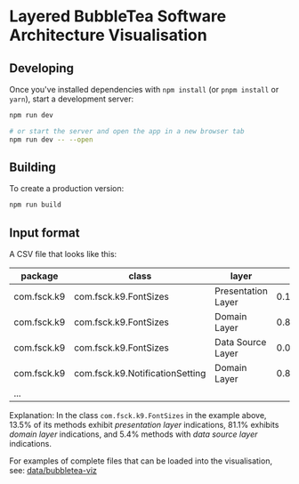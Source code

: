 # Layered BubbleTea Software Architecture Visualisation

## Developing

Once you've installed dependencies with `npm install` (or `pnpm install` or `yarn`), start a development server:

```bash
npm run dev

# or start the server and open the app in a new browser tab
npm run dev -- --open
```

## Building

To create a production version:

```bash
npm run build
```
## Input format

A CSV file that looks like this:

|package|class|layer|count|
|--|--|--|--|
|com.fsck.k9|com.fsck.k9.FontSizes|Presentation Layer|0.13513513513513514|
|com.fsck.k9|com.fsck.k9.FontSizes|Domain Layer|0.8108108108108109|
|com.fsck.k9|com.fsck.k9.FontSizes|Data Source Layer|0.05405405405405406|
|com.fsck.k9|com.fsck.k9.NotificationSetting|Domain Layer|0.8125|
|...||||

Explanation: In the class `com.fsck.k9.FontSizes` in the example above, 13.5% of its methods exhibit *presentation layer* indications, 81.1% exhibits *domain layer* indications, and 5.4% methods with *data source layer* indications.

For examples of complete files that can be loaded into the visualisation, see: [data/bubbletea-viz](https://github.com/rsatrioadi/phd/tree/main/data/bubbletea-viz)
